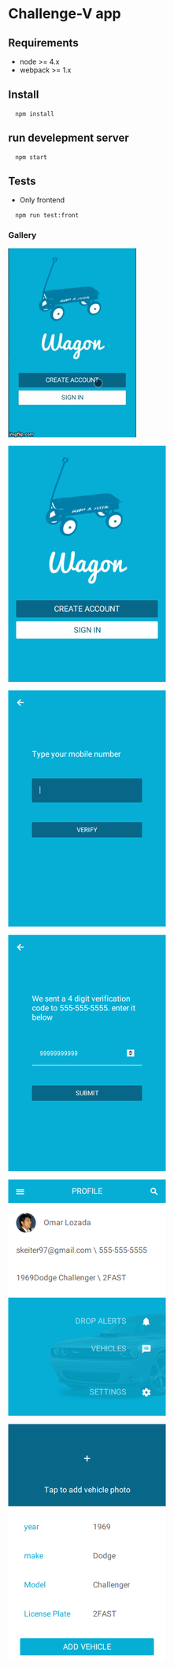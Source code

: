 # Challenge-V app

## Requirements
- node >= 4.x
- webpack >= 1.x

## Install

```
  npm install
```

## run develepment server

```
  npm start
```

## Tests

- Only frontend

```
  npm run test:front
```

### Gallery

![demo](https://raw.githubusercontent.com/skeiter9/challenge-v/master/client/assets/images/demo.gif)

![splash](https://raw.githubusercontent.com/skeiter9/challenge-v/master/client/assets/images/screenshot-splash.png)

![signup](https://raw.githubusercontent.com/skeiter9/challenge-v/master/client/assets/images/screenshot-signup.png)

![register](https://raw.githubusercontent.com/skeiter9/challenge-v/master/client/assets/images/screenshot-register.png)

![dashboard](https://raw.githubusercontent.com/skeiter9/challenge-v/master/client/assets/images/screenshot-dashboard.png)

![new Vehicle](https://raw.githubusercontent.com/skeiter9/challenge-v/master/client/assets/images/screenshot-new-vehicle.png)

